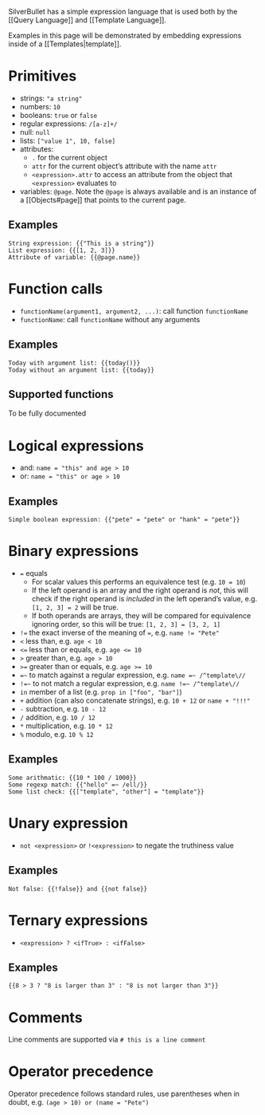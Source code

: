 SilverBullet has a simple expression language that is used both by the [[Query Language]] and [[Template Language]].

Examples in this page will be demonstrated by embedding expressions inside of a [[Templates|template]].

# Primitives 
* strings: `"a string"`
* numbers: `10`
* booleans: `true` or `false`
* regular expressions: `/[a-z]+/`
* null: `null`
* lists: `["value 1", 10, false]`
* attributes:
  * `.` for the current object
  * `attr` for the current object’s attribute with the name `attr`
  * `<expression>.attr` to access an attribute from the object that `<expression>` evaluates to
* variables: `@page`. Note the `@page` is always available and is an instance of a [[Objects#page]] that points to the current page.

## Examples
```block
String expression: {{"This is a string"}}
List expression: {{[1, 2, 3]}}
Attribute of variable: {{@page.name}}
```

# Function calls
* `functionName(argument1, argument2, ...)`: call function `functionName`
* `functionName`: call `functionName` without any arguments

## Examples
```block
Today with argument list: {{today()}}
Today without an argument list: {{today}}
```

## Supported functions
To be fully documented


# Logical expressions 

* and: `name = "this" and age > 10`
* or: `name = "this" or age > 10`

## Examples
```block
Simple boolean expression: {{"pete" = "pete" or "hank" = "pete"}}
```

# Binary expressions 
* `=` equals
  * For scalar values this performs an equivalence test (e.g. `10 = 10`)
  * If the left operand is an array and the right operand is _not_, this will check if the right operand is _included_ in the left operand’s value, e.g. `[1, 2, 3] = 2` will be true.
  * If both operands are arrays, they will be compared for equivalence ignoring order, so this will be true: `[1, 2, 3] = [3, 2, 1]`
* `!=` the exact inverse of the meaning of `=`, e.g. `name != "Pete"`
* `<` less than, e.g. `age < 10`
* `<=` less than or equals, e.g. `age <= 10`
* `>` greater than, e.g. `age > 10`
* `>=` greater than or equals, e.g. `age >= 10`
* `=~` to match against a regular expression, e.g. `name =~ /^template\//`
* `!=~` to not match a regular expression, e.g. `name !=~ /^template\//`
* `in` member of a list (e.g. `prop in ["foo", "bar"]`)
* `+` addition (can also concatenate strings), e.g. `10 + 12` or `name + "!!!"`
* `-` subtraction, e.g. `10 - 12`
* `/` addition, e.g. `10 / 12`
* `*` multiplication, e.g. `10 * 12`
* `%` modulo, e.g. `10 % 12`

## Examples
```block
Some arithmatic: {{10 * 100 / 1000}}
Some regexp match: {{"hello" =~ /ell/}}
Some list check: {{["template", "other"] = "template"}}
```

# Unary expression 
* `not <expression>` or `!<expression>` to negate the truthiness value

## Examples
```block
Not false: {{!false}} and {{not false}}
```

# Ternary expressions 
* `<expression> ? <ifTrue> : <ifFalse>`

## Examples
```block
{{8 > 3 ? "8 is larger than 3" : "8 is not larger than 3"}}
```

# Comments
Line comments are supported via `# this is a line comment`

# Operator precedence
Operator precedence follows standard rules, use parentheses when in doubt, e.g. `(age > 10) or (name = "Pete")`